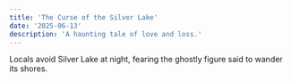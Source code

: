 ```yaml
---
title: 'The Curse of the Silver Lake'
date: '2025-06-13'
description: 'A haunting tale of love and loss.'
---
```


Locals avoid Silver Lake at night, fearing the ghostly figure said to wander its shores.
